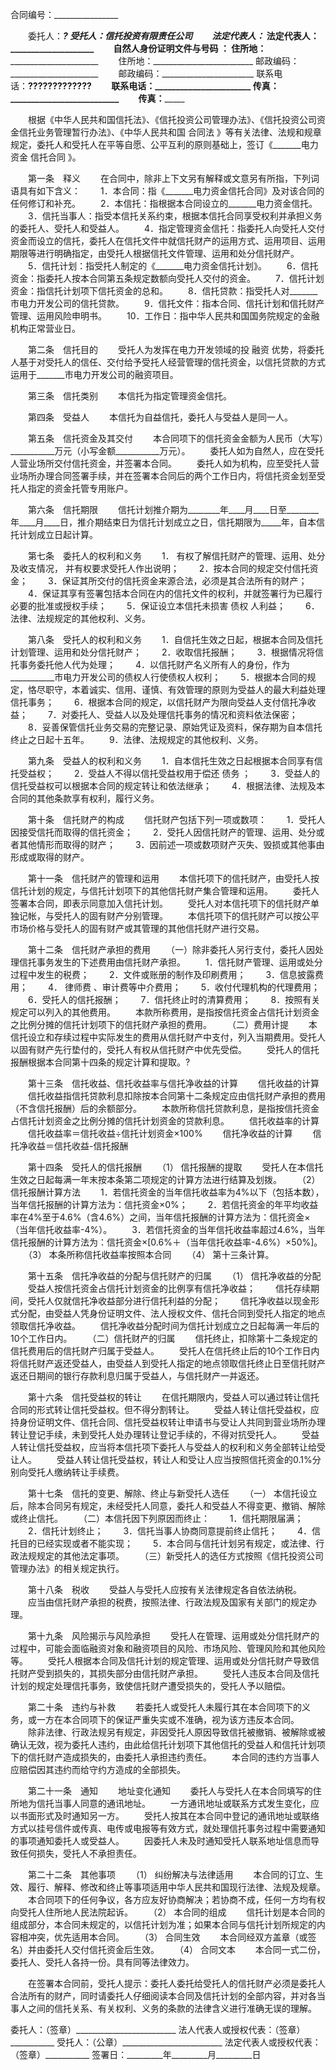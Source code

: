 
 


合同编号：________________


　　委托人：_________________________?  受托人：____信托投资有限责任公司
　　法定代表人：_____________________    法定代表人：____________________
　　自然人身份证明文件与号码 ：______    住所地：________________________
　　住所地：_________________________    邮政编码：______________________
　　邮政编码：_______________________    联系电话：______________________?????????????
　　联系电话：_______________________    传真：__________________________
　　传真：___________________________


　　根据《中华人民共和国信托法》、《信托投资公司管理办法》、《信托投资公司资金信托业务管理暂行办法》、《中华人民共和国
合同法
》等有关法律、法规和规章规定，委托人和受托人在平等自愿、公平互利的原则基础上，签订《_______电力资金
信托合同
》。


　　第一条　释义
　　在合同中，除非上下文另有解释或文意另有所指，下列词语具有如下含义：
　　1．本合同：指《_______电力资金信托合同》及对该合同的任何修订和补充。
　　2．本信托：指根据本合同设立的_______电力资金信托。
　　3．信托当事人：指受本信托关系约束，根据本信托合同享受权利并承担义务的委托人、受托人和受益人。
　　4．指定管理资金信托：指委托人向受托人交付资金而设立的信托，委托人在信托文件中就信托财产的运用方式、运用项目、运用期限等进行明确指定，由受托人根据信托文件管理、运用和处分信托财产。
　　5．信托计划：指受托人制定的《_______电力资金信托计划》。
　　6．信托资金：指委托人按本合同第五条规定数额向受托人交付的资金。
　　7．信托计划资金：指信托计划项下信托资金的总和。
　　8．信托贷款：指受托人对_______市电力开发公司的信托贷款。
　　9．信托文件：指本合同、信托计划和信托财产管理、运用风险申明书。
　　10．工作日：指中华人民共和国国务院规定的金融机构正常营业日。


　　第二条　信托目的
　　受托人为发挥在电力开发领域的投
融资
优势，将委托人基于对受托人的信任、交付给予受托人经营管理的信托资金，以信托贷款的方式运用于_______市电力开发公司的融资项目。


　　第三条　信托类别
　　本信托为指定管理资金信托。


　　第四条　受益人
　　本信托为自益信托，委托人与受益人是同一人。


　　第五条　信托资金及其交付
　　本合同项下的信托资金金额为人民币（大写）___________万元（小写金额___________万元）。
　　委托人如为自然人，应在受托人营业场所交付信托资金，并签署本合同。
　　委托人如为机构，应至受托人营业场所办理合同签署手续，并在签署本合同后的两个工作日内，将信托资金划至受托人指定的资金托管专用账户。


　　第六条　信托期限
　　信托计划推介期为________年____月____日至________年____月____日，推介期结束日为信托计划成立之日，信托期限为_____年，自本信托计划成立日起计算。


　　第七条　委托人的权利和义务
　　1． 有权了解信托财产的管理、运用、处分及收支情况， 并有权要求受托人作出说明；
　　2．按本合同的规定交付信托资金；
　　3．保证其所交付的信托资金来源合法，必须是其合法所有的财产；
　　4．保证其享有签署包括本合同在内的信托文件的权利，并就签署行为已履行必要的批准或授权手续；
　　5．保证设立本信托未损害
债权
人利益；
　　6．法律、法规规定的其他权利、义务。


　　第八条　受托人的权利和义务
　　1．自信托生效之日起，根据本合同及信托计划管理、运用和处分信托财产；
　　2．收取信托报酬；
　　3．根据情况将信托事务委托他人代为处理；
　　4．以信托财产名义所有人的身份，作为___________市电力开发公司的债权人行使债权人权利；
　　5．根据本合同的规定，恪尽职守，本着诚实、信用、谨慎、有效管理的原则为受益人的最大利益处理信托事务；
　　6．根据本合同的规定，以信托财产为限向受益人支付信托净收益；
　　7．对委托人、受益人以及处理信托事务的情况和资料依法保密；
　　8．妥善保管信托业务交易的完整记录、原始凭证及资料，保存期为自本信托终止之日起十五年。
　　9．法律、法规规定的其他权利、义务。


　　第九条　受益人的权利和义务
　　1．自本信托生效之日起根据本合同享有信托受益权；
　　2．受益人不得以信托受益权用于偿还
债务
；
　　3．受益人的信托受益权可以根据本合同的规定转让和依法继承；
　　4．根据法律、法规及本合同的其他条款享有权利，履行义务。


　　第十条　信托财产的构成
　　信托财产包括下列一项或数项：
　　1．受托人因接受信托而取得的信托资金；
　　2．受托人因信托财产的管理、运用、处分或者其他情形而取得的财产；
　　3．因前述一项或数项财产灭失、毁损或其他事由形成或取得的财产。


　　第十一条　信托财产的管理和运用
　　本信托项下的信托财产，由受托人按信托计划的规定，与信托计划项下的其他信托财产集合管理和运用。
　　委托人签署本合同，即表示同意加入信托计划。
　　受托人对本信托项下的信托财产单独记帐，与受托人的固有财产分别管理。
　　本信托项下的信托财产可以按公平市场价格与受托人的固有财产或其管理的其他信托财产进行交易。


　　第十二条　信托财产承担的费用
　　（一）除非委托人另行支付，委托人因处理信托事务发生的下述费用由信托财产承担。
　　1．信托财产管理、运用或处分过程中发生的税费；
　　2．文件或账册的制作及印刷费用；
　　3．信息披露费用；
　　4．
律师费
、审计费等中介费用；
　　5．收付代理机构的代理费用；
　　6．受托人的信托报酬；
　　7．信托终止时的清算费用；
　　8．按照有关规定可以列入的其他费用。
　　本款所称费用，是指按信托资金占信托计划资金之比例分摊的信托计划项下的信托财产承担的费用。
　　（二）费用计提
　　本信托设立和存续过程中实际发生的费用从信托财产中支付，列入当期费用。受托人以固有财产先行垫付的，受托人有权从信托财产中优先受偿。
　　受托人的信托报酬根据本合同第十四条的规定计算和提取。?


　　第十三条　信托收益、信托收益率与信托净收益的计算
　　信托收益的计算
　　信托收益指信托贷款利息扣除按本合同第十二条规定应由信托财产承担的费用（不含信托报酬）后的余额部分。
　　本款所称信托贷款利息，是指按信托资金占信托计划资金之比例分摊的信托计划资金的贷款利息。
　　信托收益率的计算
　　信托收益率＝信托收益÷信托计划资金×100%
　　信托净收益的计算
　　信托净收益＝信托收益-信托报酬


　　第十四条　受托人的信托报酬
　　（1） 信托报酬的提取
　　受托人在本信托生效之日起每满一年末按本条第二项规定的计算方法进行结算及划拨。
　　（2） 信托报酬计算方法
　　1．若信托资金的当年信托收益率为4%以下（包括本数），当年信托报酬的计算方法为：信托资金×0%；
　　2．若信托资金的年平均收益率在4%至于4.6%（含4.6%）之间，当年信托报酬的计算方法为：信托资金×（当年信托收益率-4%）。
　　3．若信托资金的当年信托收益率超过4.6%，当年信托报酬的计算方法为：信托资金×[0.6%＋（当年信托收益率-4.6%）×50%]。
　　（3） 本条所称信托收益率按照本合同
　　（4） 第十三条计算。


　　第十五条　信托净收益的分配与信托财产的归属
　　（1） 信托净收益的分配
　　受益人按信托资金占信托计划资金的比例享有信托净收益；
　　信托存续期间，受托人仅就信托净收益部分进行信托利益的分配；
　　信托净收益以现金形式分配，由受益人凭身份证明文件、法人授权文件、信托合同到受托人指定的地点领取信托净收益。
　　信托净收益分配时间为信托计划成立之日起每满一年后的10个工作日内。
　　（二）信托财产的归属
　　信托终止，扣除第十二条规定的信托费用后的信托财产归属于受益人。
　　受托人在信托终止后的10个工作日内将信托财产返还受益人，由受益人到受托人指定的地点领取信托终止日至信托财产返还日期间的银行存款利息归属于受益人，与信托财产一并返还。


　　第十六条　信托受益权的转让
　　在信托期限内，受益人可以通过转让信托合同的形式转让信托受益权。但不得分割转让。
　　受益人转让信托受益权，应持身份证明文件、信托合同、信托受益权转让申请书与受让人共同到营业场所办理转让登记手续，未到受托人处办理转让登记手续的，不得对抗受托人。
　　受益人转让信托受益权，应当将本信托项下委托人与受益人的权利和义务全部转让给受让人。
　　受益人转让信托受益权，转让人和受让人应当按照信托资金的0.1%分别向受托人缴纳转让手续费。


　　第十七条　信托的变更、解除、终止与新受托人选任
　　（一） 本信托设立后，除本合同另有规定，未经受托人同意，委托人和受益人不得变更、撤销、解除或终止信托。
　　（二）本信托因下列原因而终止：
　　1．信托期限届满；
　　2．信托计划终止；
　　3．信托当事人协商同意提前终止信托；
　　4．信托目的已经实现或者不能实现；
　　5．本合同与信托计划另有规定，或法律、行政法规规定的其他法定事项。
　　（三）新受托人的选任方式按照《信托投资公司管理办法》的相关规定执行。


　　第十八条　税收
　　受益人与受托人应按有关法律规定各自依法纳税。
　　应当由信托财产承担的税费，按照法律、行政法规及国家有关部门的规定办理。


　　第十九条　风险揭示与风险承担
　　受托人在管理、运用或处分信托财产的过程中，可能会面临融资对象和融资项目的风险、市场风险、管理风险和其他风险等。
　　受托人根据本合同及信托计划的规定管理、运用或处分信托财产导致信托财产受到损失的，其损失部分由信托财产承担。
　　受托人违反本合同及信托计划的规定处理信托事务，致使信托财产遭受损失的，受托人予以赔偿。


　　第二十条　违约与补救
　　若委托人或受托人未履行其在本合同项下的义务，或一方在本合同项下的保证严重失实或不准确，视为该方违反本合同。
　　除非法律、行政法规另有规定，非因受托人原因导致信托被撤销、被解除或被确认无效，视为委托人违约，由此给信托计划项下其他信托的受益人和信托计划项下的信托财产造成损失的，由委托人承担违约责任。
　　本合同的违约方当事人应赔偿因其违约而给守约方造成的全部损失。


　　第二十一条　通知
　　地址变化通知
　　委托人与受托人在本合同填写的住所地为信托当事人同意的通讯地址。
　　一方通讯地址或联系方式发生变化，应以书面形式及时通知另一方。
　　受托人按其在本合同中登记的通讯地址或联络方式以挂号信件或传真、电传或电报等有效方式，就处理信托事务过程中需要通知的事项通知委托人或受益人。
　　因委托人未及时通知受托人联系地址信息而导致任何损失，受托人不承担责任。


　　第二十二条　其他事项
　　（1） 纠纷解决与法律适用
　　本合同的订立、生效、履行、解释、修改和终止等事项适用中华人民共和国现行法律、法规及规章。
　　本合同项下的任何争议，各方应友好协商解决；若协商不成，任何一方均有权向受托人住所地人民法院起诉。
　　（2） 本合同的组成
　　信托计划是本合同的组成部分，本合同未规定的，以信托计划为准；如果本合同与信托计划所规定的内容相冲突，优先适用本合同。
　　（3） 合同生效
　　本合同经双方盖章（或签名）并由委托人交付信托资金后生效。
　　（4） 合同文本
　　本合同一式二份，委托人、受托人各持一份。具有同等法律效力。


　　在签署本合同前，受托人提示：委托人委托给受托人的信托财产必须是委托人合法所有的财产，同时请委托人仔细阅读本合同及信托计划的全部内容，并对各当事人之间的信托关系、有关权利、义务的条款的法律含义进行准确无误的理解。


 



委托人：（签章）_________________________
法人代表人或授权代表：（签章）___________
受托人：（公章）_________________________
法定代表人或授权代表：（签章）___________
签署日：_________年_________月_________日
 


 

 
 
 
 
 
  


  
 

  


  


  
 
 
 
 

